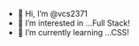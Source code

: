 - 👋 Hi, I’m @vcs2371
- 👀 I’m interested in ...Full Stack!
- 🌱 I’m currently learning ...CSS! 


<!---
vcs2371/vcs2371 is a ✨ special ✨ repository because its `README.md` (this file) appears on your GitHub profile.
You can click the Preview link to take a look at your changes.
--->
